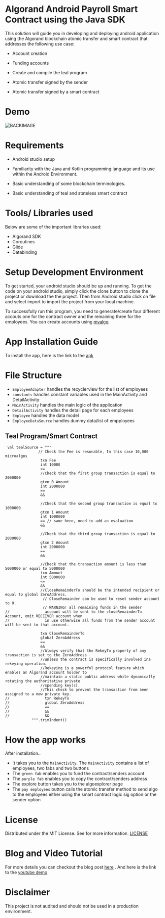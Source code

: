# Algorand Android Payroll Smart Contract using the Java SDK

This solution will guide you in developing and deploying android application using the 
Algorand blockchain atomic transfer and smart contract that addresses the following use case:

* Account creation

* Funding accounts

* Create and compile the teal program

* Atomic transfer signed by the sender

* Atomic transfer signed by a smart contract

# Demo
![BACKIMAGE](https://user-images.githubusercontent.com/23031920/136575585-d728260a-2566-4bca-875d-81f03331e709.png)


# Requirements

* Android studio setup

* Familiarity with the Java and Kotlin programming language and its use within the Android Environment.

* Basic understanding of some blockchain terminologies.

* Basic understanding of teal and stateless smart contract

# Tools/ Libraries used
  Below are some of the important libraries used:
  - Algorand SDK
  - Coroutines
  - Glide
  - Databinding

# Setup Development Environment
To get started, your android studio should be up and running. To get the code on your android studio, simply click the clone button to clone the project or download the the project. Then from Android studio click on file and  select import to import the project from your local machine.

To successfully run this program, you need to generate/create four different accouts one for the contract owner and the remaining three for the employees. You can  create accounts using [myalgo](https://wallet.myalgo.com/access).

# App Installation Guide

  To install the app, here is the link to the [apk](https://github.com/gconnect/AlgorandPayrollContract/blob/master/app/app-debug.apk)
  
# File Structure
- `EmployeeAdapter` handles the recyclerview for the list of employees
- `constants` handles constant variables used in the MainActivity and DetailActivity
- `MainActivity` handles the main logic of the application
- `DetailActivity` handles the detail page for each employees
- `Employee` handles the data model
- `EmployeeDataSource` handles dummy data/list of empployees

## Teal Program/Smart Contract
```teal
 val tealSource = """  
               // Check the Fee is resonable, In this case 10,000 microalgos
                txn Fee
                int 10000
                <=
                //Check that the first group transaction is equal to 2000000
                gtxn 0 Amount
                int 2000000
                ==
                &&

                //Check that the second group transaction is equal to 1000000
                gtxn 1 Amount
                int 1000000
                == // same here, need to add an evaluation
                &&

                //Check that the third group transaction is equal to 2000000
                gtxn 2 Amount
                int 2000000
                ==
                &&

                //Check that the transaction amount is less than 5000000 or equal to 5000000
                txn Amount
                int 5000000
                <=
                &&
                //CloseRemainderTo should be the intended recipient or equal to global ZeroAddress.
                 // CloseRemainder can be used to reset sender account to 0.
                 // WARNING! all remaining funds in the sender
//                account will be sent to the closeRemainderTo Account, omit RECEIVER account when
//                in use otherwise all funds from the sender account will be sent to that account.
               
                txn CloseRemainderTo 
                global ZeroAddress
                ==
                &&
                //Always verify that the RekeyTo property of any transaction is set to the ZeroAddress
                //unless the contract is specifically involved ina rekeying operation.
                //Rekeying is a powerful protocol feature which enables an Algorand account holder to
                //maintain a static public address while dynamically rotating the authoritative private
                //spending key(s).
                //This check to prevent the transaction from been assigned to a new private key.
//                txn RekeyTo
//                global ZeroAddress
//                ==
//                &&
//                && 
            """.trimIndent()
  ```
# How the app works
  After installation..
  
  - It takes you to the `MainActivity`. The `MainActivity` contains a list of employees, two fabs and two buttons
  - The `green fab` enables you to fund the contract/senders account
  - The `purple fab` enables you to copy the contract/senders address
  - The explore button takes you to the algoexplorer page
  - The `pay employees` button calls the atomic transfer method to send algo to the employees either using the smart contract logic sig option or the sender option
   
# License
  Distributed under the MIT License. See  for more information. [LICENSE](https://github.com/gconnect/AlgorandPayrollContract/blob/master/LICENSE)
  
# Blog and Video Tutorial
For more details you can checkout the blog post [here](https://developer.algorand.org/solutions/building-an-android-payroll-dapp-using-algorand-smart-contract/) . And here is the link to the [youtube demo](https://www.youtube.com/watch?v=ps8Tvmq6zl8&t=2s)


# Disclaimer
 This project is not audited and should not be used in a production environment.
 


